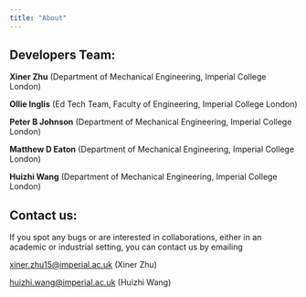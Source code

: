 ```yaml
---
title: "About"
---
```


## Developers Team:

**Xiner Zhu** (Department of Mechanical Engineering, Imperial College London)

**Ollie Inglis** (Ed Tech Team, Faculty of Engineering, Imperial College London)

**Peter B Johnson** (Department of Mechanical Engineering, Imperial College London)

**Matthew D Eaton** (Department of Mechanical Engineering, Imperial College London)

**Huizhi Wang** (Department of Mechanical Engineering, Imperial College London)

## Contact us:

If you spot any bugs or are interested in collaborations, either in an academic or industrial setting, you can contact us by emailing

xiner.zhu15@imperial.ac.uk (Xiner Zhu)

huizhi.wang@imperial.ac.uk (Huizhi Wang)
